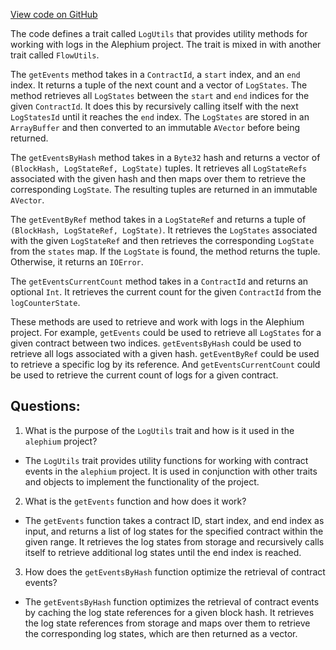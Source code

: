 [View code on GitHub](https://github.com/alephium/alephium/blob/master/flow/src/main/scala/org/alephium/flow/core/LogUtils.scala)

The code defines a trait called `LogUtils` that provides utility methods for working with logs in the Alephium project. The trait is mixed in with another trait called `FlowUtils`. 

The `getEvents` method takes in a `ContractId`, a `start` index, and an `end` index. It returns a tuple of the next count and a vector of `LogStates`. The method retrieves all `LogStates` between the `start` and `end` indices for the given `ContractId`. It does this by recursively calling itself with the next `LogStatesId` until it reaches the `end` index. The `LogStates` are stored in an `ArrayBuffer` and then converted to an immutable `AVector` before being returned. 

The `getEventsByHash` method takes in a `Byte32` hash and returns a vector of `(BlockHash, LogStateRef, LogState)` tuples. It retrieves all `LogStateRefs` associated with the given hash and then maps over them to retrieve the corresponding `LogState`. The resulting tuples are returned in an immutable `AVector`. 

The `getEventByRef` method takes in a `LogStateRef` and returns a tuple of `(BlockHash, LogStateRef, LogState)`. It retrieves the `LogStates` associated with the given `LogStateRef` and then retrieves the corresponding `LogState` from the `states` map. If the `LogState` is found, the method returns the tuple. Otherwise, it returns an `IOError`. 

The `getEventsCurrentCount` method takes in a `ContractId` and returns an optional `Int`. It retrieves the current count for the given `ContractId` from the `logCounterState`. 

These methods are used to retrieve and work with logs in the Alephium project. For example, `getEvents` could be used to retrieve all `LogStates` for a given contract between two indices. `getEventsByHash` could be used to retrieve all logs associated with a given hash. `getEventByRef` could be used to retrieve a specific log by its reference. And `getEventsCurrentCount` could be used to retrieve the current count of logs for a given contract.
## Questions: 
 1. What is the purpose of the `LogUtils` trait and how is it used in the `alephium` project?
- The `LogUtils` trait provides utility functions for working with contract events in the `alephium` project. It is used in conjunction with other traits and objects to implement the functionality of the project.

2. What is the `getEvents` function and how does it work?
- The `getEvents` function takes a contract ID, start index, and end index as input, and returns a list of log states for the specified contract within the given range. It retrieves the log states from storage and recursively calls itself to retrieve additional log states until the end index is reached.

3. How does the `getEventsByHash` function optimize the retrieval of contract events?
- The `getEventsByHash` function optimizes the retrieval of contract events by caching the log state references for a given block hash. It retrieves the log state references from storage and maps over them to retrieve the corresponding log states, which are then returned as a vector.
